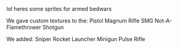 lol heres some sprites for armed bedwars

We gave custom textures to the:
Pistol
Magnum
Rifle
SMG
Not-A-Flamethrower
Shotgun

We added:
Sniper
Rocket Launcher
Minigun
Pulse Rifle
